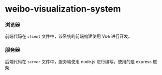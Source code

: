 # weibo-visualization-system

### 浏览器

前端代码在 `client` 文件中，该系统的前端构建使用 Vue 进行开发。

### 服务器

后端代码在 `server` 文件中，服务端使用 node.js 进行编写，使用的是 express 框架